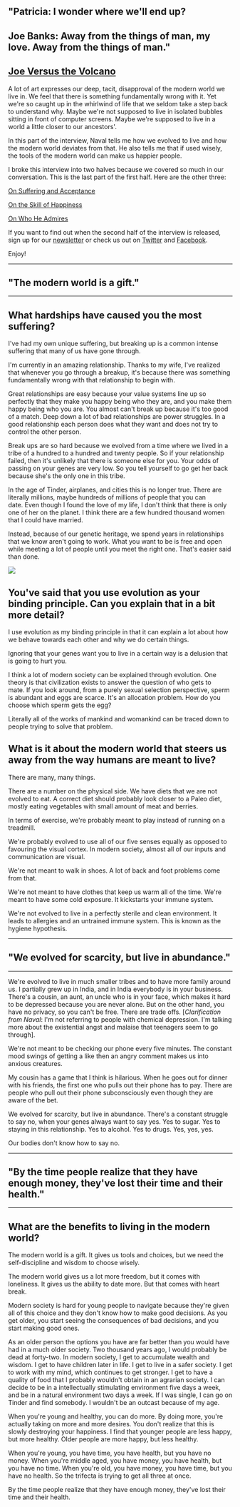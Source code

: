 ## "Patricia: I wonder where we'll end up?

## Joe Banks: Away from the things of man, my love. Away from the things of man." 

## [Joe Versus the Volcano](http://www.imdb.com/title/tt0099892/)

A lot of art expresses our deep, tacit, disapproval of the modern world we live in. We feel that there is something fundamentally wrong with it. Yet we're so caught up in the whirlwind of life that we seldom take a step back to understand why. Maybe we're not supposed to live in isolated bubbles sitting in front of computer screens. Maybe we're supposed to live in a world a little closer to our ancestors'. 

In this part of the interview, Naval tells me how we evolved to live and how the modern world deviates from that. He also tells me that if used wisely, the tools of the modern world can make us happier people.    

I broke this interview into two halves because we covered so much in our conversation. This is the last part of the first half. Here are the other three:

[On Suffering and Acceptance](http://www.killingbuddha.co/blog/2016/2/7/naval-ravikant-ceo-of-angellist)

[On the Skill of Happiness](http://www.killingbuddha.co/blog/2016/2/10/chief-executive-philosopher-naval-on-happiness-as-peace-and-choosing-your-desires-carefully)

[On Who He Admires](http://www.killingbuddha.co/blog/2016/2/19/naval-ravikant-on-who-he-admires)

If you want to find out when the second half of the interview is released, sign up for our [newsletter](http://bit.ly/1Lkb84K) or check us out on [Twitter](https://twitter.com/killing_buddha) and [Facebook](https://www.facebook.com/killingbuddha).

Enjoy!

---

## "The modern world is a gift."

---

## What hardships have caused you the most suffering?

I've had my own unique suffering, but breaking up is a common intense suffering that many of us have gone through. 

I'm currently in an amazing relationship. Thanks to my wife, I've realized that whenever you go through a breakup, it's because there was something fundamentally wrong with that relationship to begin with.

Great relationships are easy because your value systems line up so perfectly that they make you happy being who they are, and you make them happy being who you are. You almost can't break up because it's too good of a match. Deep down a lot of bad relationships are power struggles. In a good relationship each person does what they want and does not try to control the other person.

Break ups are so hard because we evolved from a time where we lived in a tribe of a hundred to a hundred and twenty people. So if your relationship failed, then it's unlikely that there is someone else for you. Your odds of passing on your genes are very low. So you tell yourself to go get her back because she's the only one in this tribe.

In the age of Tinder, airplanes, and cities this is no longer true. There are literally millions, maybe hundreds of millions of people that you can date. Even though I found the love of my life, I don't think that there is only one of her on the planet. I think there are a few hundred thousand women that I could have married.

Instead, because of our genetic heritage, we spend years in relationships that we know aren't going to work. What you want to be is free and open while meeting a lot of people until you meet the right one. That's easier said than done.

![](https://images.squarespace-cdn.com/content/v1/55931630e4b06dafe080bda5/1456538054729-OYAF15ZBNTVAPNRVRT7N/image-asset.jpeg?format=750w)

## You've said that you use evolution as your binding principle. Can you explain that in a bit more detail?

I use evolution as my binding principle in that it can explain a lot about how we behave towards each other and why we do certain things.  

Ignoring that your genes want you to live in a certain way is a delusion that is going to hurt you.

I think a lot of modern society can be explained through evolution. One theory is that civilization exists to answer the question of who gets to mate. If you look around, from a purely sexual selection perspective, sperm is abundant and eggs are scarce. It's an allocation problem. How do you choose which sperm gets the egg?

Literally all of the works of mankind and womankind can be traced down to people trying to solve that problem.

## What is it about the modern world that steers us away from the way humans are meant to live?

There are many, many things.

There are a number on the physical side. We have diets that we are not evolved to eat. A correct diet should probably look closer to a Paleo diet, mostly eating vegetables with small amount of meat and berries.

In terms of exercise, we're probably meant to play instead of running on a treadmill.

We're probably evolved to use all of our five senses equally as opposed to favouring the visual cortex. In modern society, almost all of our inputs and communication are visual.

We're not meant to walk in shoes. A lot of back and foot problems come from that.

We're not meant to have clothes that keep us warm all of the time. We're meant to have some cold exposure. It kickstarts your immune system. 

We're not evolved to live in a perfectly sterile and clean environment. It leads to allergies and an untrained immune system. This is known as the hygiene hypothesis.

---

## "We evolved for scarcity, but live in abundance."

---

We're evolved to live in much smaller tribes and to have more family around us. I partially grew up in India, and in India everybody is in your business. There's a cousin, an aunt, an uncle who is in your face, which makes it hard to be depressed because you are never alone. But on the other hand, you have no privacy, so you can't be free. There are trade offs. [_Clarification from Naval_: I'm not referring to people with chemical depression. I'm talking more about the existential angst and malaise that teenagers seem to go through].

We're not meant to be checking our phone every five minutes. The constant mood swings of getting a like then an angry comment makes us into anxious creatures.

My cousin has a game that I think is hilarious. When he goes out for dinner with his friends, the first one who pulls out their phone has to pay. There are people who pull out their phone subconsciously even though they are aware of the bet.

We evolved for scarcity, but live in abundance. There's a constant struggle to say no, when your genes always want to say yes. Yes to sugar. Yes to staying in this relationship. Yes to alcohol. Yes to drugs. Yes, yes, yes. 

Our bodies don't know how to say no. 

---

## "By the time people realize that they have enough money, they've lost their time and their health."

---

## What are the benefits to living in the modern world? 

The modern world is a gift. It gives us tools and choices, but we need the self-discipline and wisdom to choose wisely.

The modern world gives us a lot more freedom, but it comes with loneliness. It gives us the ability to date more. But that comes with heart break.

Modern society is hard for young people to navigate because they're given all of this choice and they don't know how to make good decisions. As you get older, you start seeing the consequences of bad decisions, and you start making good ones.

As an older person the options you have are far better than you would have had in a much older society. Two thousand years ago, I would probably be dead at forty-two. In modern society, I get to accumulate wealth and wisdom. I get to have children later in life. I get to live in a safer society. I get to work with my mind, which continues to get stronger. I get to have a quality of food that I probably wouldn't obtain in an agrarian society. I can decide to be in a intellectually stimulating environment five days a week, and be in a natural environment two days a week. If I was single, I can go on Tinder and find somebody. I wouldn't be an outcast because of my age.

When you're young and healthy, you can do more. By doing more, you're actually taking on more and more desires. You don't realize that this is slowly destroying your happiness. I find that younger people are less happy, but more healthy. Older people are more happy, but less healthy.

When you're young, you have time, you have health, but you have no money. When you're middle aged, you have money, you have health, but you have no time. When you're old, you have money, you have time, but you have no health. So the trifecta is trying to get all three at once.

By the time people realize that they have enough money, they've lost their time and their health.